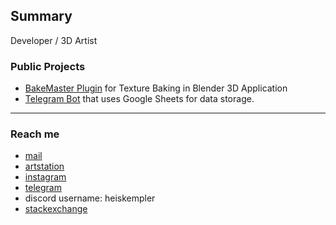 ## Summary
Developer / 3D Artist

### Public Projects

- [BakeMaster Plugin](https://bakemaster-blender-addon.readthedocs.io/en/latest/pages/about.html) for Texture Baking in Blender 3D Application
- [Telegram Bot](https://t.me/historic_archivarius_bot) that uses Google Sheets for data storage.

---

### Reach me

- <a href="kirilstrezikozin@gmail.com">mail</a>
- <a href="https://kemplerart.artstation.com/">artstation</a> 
- <a href="https://www.instagram.com/kemplerart/">instagram</a>
- <a href="https://t.me/heiskempler">telegram</a>
- discord username: heiskempler<br>
- <a href="stackexchange.com/users/25330671/kemplerart">stackexchange</a>
